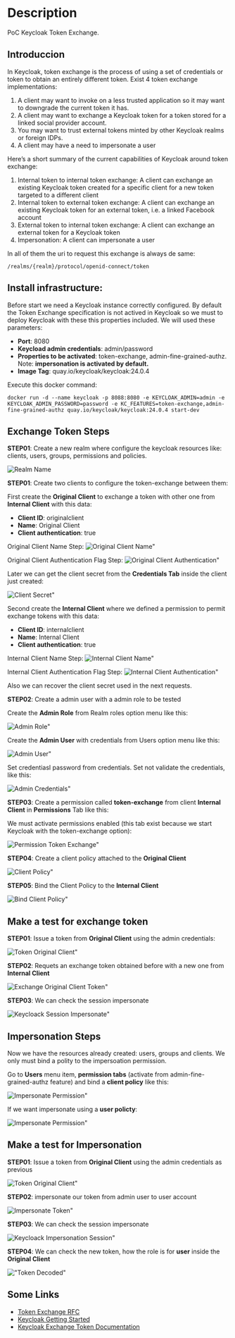 # Description
PoC Keycloak Token Exchange.

## Introduccion

In Keycloak, token exchange is the process of using a set of credentials or token to obtain an entirely different token. Exist 4 token exchange implementations:

1. A client may want to invoke on a less trusted application so it may want to downgrade the current token it has.
2. A client may want to exchange a Keycloak token for a token stored for a linked social provider account. 
3. You may want to trust external tokens minted by other Keycloak realms or foreign IDPs.
4. A client may have a need to impersonate a user

Here’s a short summary of the current capabilities of Keycloak around token exchange:

1. Internal token to internal token exchange: A client can exchange an existing Keycloak token created for a specific client for a new token targeted to a different client
2. Internal token to external token exchange: A client can exchange an existing Keycloak token for an external token, i.e. a linked Facebook account
3. External token to internal token exchange: A client can exchange an external token for a Keycloak token
4. Impersonation: A client can impersonate a user

In all of them the uri to request this exchange is always de same:

```shell
/realms/{realm}/protocol/openid-connect/token
```

## Install infrastructure:

Before start we need a Keycloak instance correctly configured. By default the Token Exchange specification is not actived in Keycloak so we must to deploy Keycloak with these this properties included. We will used these parameters:

- **Port**: 8080
- **Keycload admin credentials**: admin/password
- **Properties to be activated**: token-exchange, admin-fine-grained-authz. Note: **impersonation is activated by default.**
- **Image Tag**: quay.io/keycloak/keycloak:24.0.4

Execute this docker command:

```shell
docker run -d --name keycloak -p 8088:8080 -e KEYCLOAK_ADMIN=admin -e KEYCLOAK_ADMIN_PASSWORD=password -e KC_FEATURES=token-exchange,admin-fine-grained-authz quay.io/keycloak/keycloak:24.0.4 start-dev
```

## Exchange Token Steps

**STEP01**: Create a new realm where configure the keycloak resources like: clients, users, groups, permissions and policies.

![Realm Name](./images/realm-name.png "Realm Name")

**STEP01**: Create two clients to configure the token-exchange between them:

First create the **Original Client** to exchange a token with other one from **Internal Client** with this data:

- **Client ID**: originalclient
- **Name**: Original Client
- **Client authentication**: true

Original Client Name Step:
![Original Client Name"](./images/original-client-name.png "Original Client Name")

Original Client Authentication Flag Step:
![Original Client Authentication"](./images/original-client-authentication.png "Original Client Authentication")

Later we can get the client secret from the **Credentials Tab** inside the client just created:

![Client Secret"](./images/client-secret.png "Client Secret")

Second create the **Internal Client** where we defined a permission to permit exchange tokens with this data:

- **Client ID**: internalclient
- **Name**: Internal Client
- **Client authentication**: true

Internal Client Name Step:
![Internal Client Name"](./images/internal-client-name.png "Internal Client Name")

Internal Client Authentication Flag Step:
![Internal Client Authentication"](./images/internal-client-authentication.png "Internal Client Authentication")

Also we can recover the client secret used in the next requests.

**STEP02**: Create a admin user with a admin role to be tested

Create the **Admin Role** from Realm roles option menu like this:

![Admin Role"](./images/admin-role.png "Admin Role")

Create the **Admin User** with credentials from Users option menu like this:

![Admin User"](./images/admin-user.png "Admin User")

Set credentiasl password from credentials. Set not validate the credentials, like this:

![Admin Credentials"](./images/admin-credentials.png "Admin Credentials")

**STEP03**: Create a permission called **token-exchange** from client **Internal Client** in **Permissions** Tab like this:

We must activate permissions enabled (this tab exist because we start Keycloak with the token-exchange option):

![Permission Token Exchange"](./images/permission-token-exchange.png "Permission Token Exchange")

**STEP04**: Create a client policy attached to the **Original Client**

![Client Policy"](./images/client-policy.png "Client Policy")

**STEP05**: Bind the Client Policy to the **Internal Client**

![Bind Client Policy"](./images/bind-client-policy.png "Bind Client Policy")

## Make a test for exchange token

**STEP01**: Issue a token from **Original Client** using the admin credentials:

![Token Original Client"](./images/token-original-client.png "Token Original Client")

**STEP02**: Requets an exchange token obtained before with a new one from **Internal Client**

![Exchange Original Client Token"](./images/exchange-token-internal-client.png "Exchange Original Client Token")

**STEP03**: We can check the session impersonate

![Keycloack Session Impersonate"](./images/keycloak-session.png "Keycloack Session Impersonate")

## Impersonation Steps

Now we have the resources already created: users, groups and clients. We only must bind a polity to the impersoation permission.

Go to **Users** menu item, **permission tabs** (activate from admin-fine-grained-authz feature) and bind a **client policy** like this:

![Impersonate Permission"](./images/impersonate-permission-for-client.png "Impersonate Permission for client policy")

If we want impersonate using a **user policty**:

![Impersonate Permission"](./images/impersonate-permission-for-user.png "Impersonate Permission for user policy")

## Make a test for Impersonation

**STEP01**: Issue a token from **Original Client** using the admin credentials as previous

![Token Original Client"](./images/token-original-client.png "Token Original Client")

**STEP02**: impersonate our token from admin user to user account

![Impersonate Token"](./images/impersonate-token.png "Impersonate Token")

**STEP03**: We can check the session impersonate

![Keycloack Impersonation Session"](./images/impersonation-sessions.png "Keycloack Impersonation Session")

**STEP04**: We can check the new token, how the role is for **user** inside the **Original Client**

!["Token Decoded"](./images/token-decoded.png "Token Decoded")

## Some Links

- [Token Exchange RFC](https://datatracker.ietf.org/doc/html/rfc8693)
- [Keycloak Getting Started](https://www.keycloak.org/getting-started/getting-started-docker)
- [Keycloak Exchange Token Documentation](https://www.keycloak.org/docs/latest/securing_apps/#_token-exchange)

